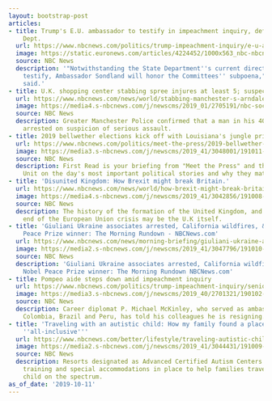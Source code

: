 ```yaml
---
layout: bootstrap-post
articles:
- title: Trump's E.U. ambassador to testify in impeachment inquiry, defying State
    Dept.
  url: https://www.nbcnews.com/politics/trump-impeachment-inquiry/e-u-ambassador-sondland-testify-impeachment-inquiry-defying-state-department-n1064966
  image: https://static.euronews.com/articles/4224452/1000x563_nbc-nbcnews_default.jpg
  source: NBC News
  description: '"Notwithstanding the State Department''s current direction to not
    testify, Ambassador Sondland will honor the Committees'' subpoena," his attorneys
    said.'
- title: U.K. shopping center stabbing spree injures at least 5; suspect arrested
  url: https://www.nbcnews.com/news/world/stabbing-manchester-s-arndale-shopping-center-injures-least-5-suspect-n1064926
  image: https://media4.s-nbcnews.com/j/newscms/2019_01/2705191/nbc-social-default_b6fa4fef0d31ca7e8bc7ff6d117ca9f4.nbcnews-fp-1200-630.png
  source: NBC News
  description: Greater Manchester Police confirmed that a man in his 40s has been
    arrested on suspicion of serious assault.
- title: 2019 bellwether elections kick off with Louisiana's jungle primary Saturday
  url: https://www.nbcnews.com/politics/meet-the-press/2019-bellwether-elections-kick-louisiana-s-jungle-primary-saturday-n1064951
  image: https://media3.s-nbcnews.com/j/newscms/2019_41/3048001/191011-louisiana-governor-edwards-mn-0800_b1e09acf51195c50ea741398e132b33f.nbcnews-fp-1200-630.jpg
  source: NBC News
  description: First Read is your briefing from "Meet the Press" and the NBC Political
    Unit on the day's most important political stories and why they matter.
- title: 'Disunited Kingdom: How Brexit might break Britain.'
  url: https://www.nbcnews.com/news/world/how-brexit-might-break-britain-disunited-kingdom-n1062526
  image: https://media4.s-nbcnews.com/j/newscms/2019_41/3042856/191008-brexit-britain-mc-_9d203d39085ee62e90299c420500ee36.nbcnews-fp-1200-630.JPG
  source: NBC News
  description: The history of the formation of the United Kingdom, and how the ultimate
    end of the European Union crisis may be the U.K itself.
- title: 'Giuliani Ukraine associates arrested, California wildfires, & a new Nobel
    Peace Prize winner: The Morning Rundown - NBCNews.com'
  url: https://www.nbcnews.com/news/morning-briefing/giuliani-ukraine-associates-arrested-california-wildfires-new-nobel-peace-prize-n1064936
  image: https://media2.s-nbcnews.com/j/newscms/2019_41/3047796/191010-abiy-ahmed-mc-10032_64a4f6b3685118a4d0a11596548d85f5.nbcnews-fp-1200-630.JPG
  source: NBC News
  description: 'Giuliani Ukraine associates arrested, California wildfires, & a new
    Nobel Peace Prize winner: The Morning Rundown NBCNews.com'
- title: Pompeo aide steps down amid impeachment inquiry
  url: https://www.nbcnews.com/politics/trump-impeachment-inquiry/senior-pompeo-aide-steps-down-amid-impeachment-inquiry-n1064866
  image: https://media3.s-nbcnews.com/j/newscms/2019_40/2701321/190102-mike-pompeo-cs-854a_835c2f6e7f46d831ee8677c420cb6749.nbcnews-fp-1200-630.jpg
  source: NBC News
  description: Career diplomat P. Michael McKinley, who served as ambassador to Afghanistan,
    Colombia, Brazil and Peru, has told his colleagues he is resigning.
- title: 'Traveling with an autistic child: How my family found a place that''s truly
    ''all-inclusive'''
  url: https://www.nbcnews.com/better/lifestyle/traveling-autistic-child-how-my-family-found-place-s-truly-ncna1063761
  image: https://media2.s-nbcnews.com/j/newscms/2019_41/3044431/191009-family-vacation-beach-stock-cs-730a_e79c4b423a61ce58cf6db6e9a54fc0a5.nbcnews-fp-1200-630.jpg
  source: NBC News
  description: Resorts designated as Advanced Certified Autism Centers have staff
    training and special accommodations in place to help families traveling with a
    child on the spectrum.
as_of_date: '2019-10-11'
---
```


